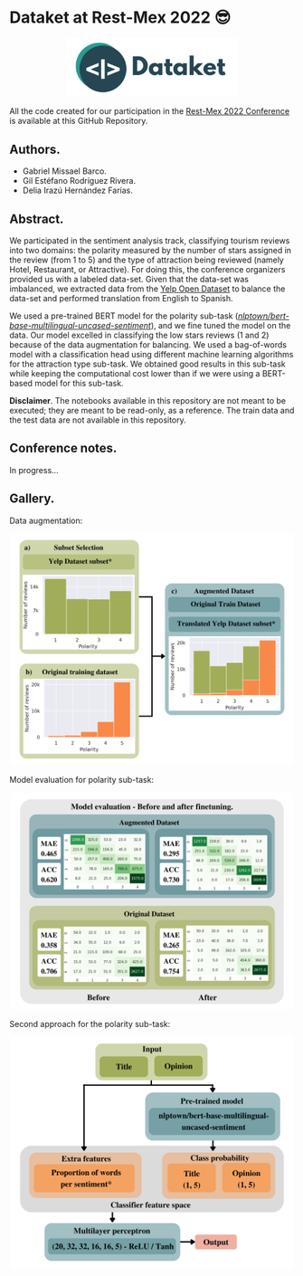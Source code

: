 # Dataket at Rest-Mex 2022 😎

<p align="center">
    <img src="images/separado.png" width="300" />
</p>

All the code created for our participation in the [Rest-Mex 2022 Conference](https://sites.google.com/cicese.edu.mx/rest-mex-2022/home?authuser=0) is available at this GitHub Repository.

## Authors.

- Gabriel Missael Barco.
- Gil Estéfano Rodríguez Rivera.
- Delia Irazú Hernández Farías.

## Abstract.

We participated in the sentiment analysis track, classifying tourism reviews into two domains: the polarity measured by the number of stars assigned in the review (from 1 to 5) and the type of attraction being reviewed (namely Hotel, Restaurant, or Attractive).
For doing this, the conference organizers provided us with a labeled data-set. Given that the data-set was imbalanced, we extracted data from the [Yelp Open Dataset](https://www.yelp.com/dataset) to balance the data-set and performed translation from English to Spanish.

We used a pre-trained BERT model for the polarity sub-task ([_nlptown/bert-base-multilingual-uncased-sentiment_](https://huggingface.co/nlptown/bert-base-multilingual-uncased-sentiment)), and we fine tuned the model on the data. Our model excelled in classifying the low stars reviews (1 and 2) because of the data augmentation for balancing. We used a bag-of-words model with a classification head using different machine learning algorithms for the attraction type sub-task. We obtained good results in this sub-task while keeping the computational cost lower than if we were using a BERT-based model for this sub-task.


**Disclaimer**. 
The notebooks available in this repository are not meant to be executed; they are meant to be read-only, as a reference. The train data and the test data are not available in this repository.

## Conference notes.

In progress...

## Gallery.

Data augmentation:
<p align="center">
    <img src="images/Augmented dataset.png" width="500" />
</p>

Model evaluation for polarity sub-task:
<p align="center">
    <img src="images/Model before and after finetunning.png" width="500" />
</p>

Second approach for the polarity sub-task:
<p align="center">
    <img src="images/Try2 Architecture.png" width="500" />
</p>
